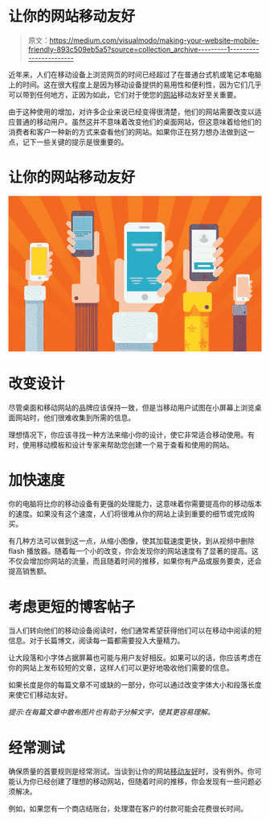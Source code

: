 # 让你的网站移动友好

> 原文：<https://medium.com/visualmodo/making-your-website-mobile-friendly-893c509eb5a5?source=collection_archive---------1----------------------->

近年来，人们在移动设备上浏览网页的时间已经超过了在普通台式机或笔记本电脑上的时间。这在很大程度上是因为移动设备提供的易用性和便利性，因为它们几乎可以带到任何地方，正因为如此，它们对于使您的[网站](https://visualmodo.com/)移动友好至关重要。

由于这种使用的增加，对许多企业来说已经变得很清楚，他们的网站需要改变以适应普通的移动用户。虽然这并不意味着改变他们的桌面网站，但这意味着给他们的消费者和客户一种新的方式来查看他们的网站。如果你正在努力想办法做到这一点，记下一些关键的提示是很重要的。

# 让你的网站移动友好

![](img/4f48c9c9e6ce824b7e14137b07ddeacc.png)

# 改变设计

尽管桌面和移动网站的品牌应该保持一致，但是当移动用户试图在小屏幕上浏览桌面网站时，他们很难收集到所需的信息。

理想情况下，你应该寻找一种方法来缩小你的设计，使它非常适合移动使用。有时，使用移动模板和设计专家来帮助您创建一个易于查看和使用的网站。

# 加快速度

你的电脑将比你的移动设备有更强的处理能力，这意味着你需要提高你的移动版本的速度。如果没有这个速度，人们将很难从你的网站上读到重要的细节或完成购买。

有几种方法可以做到这一点，从缩小图像，使其加载速度更快，到从视频中删除 flash 播放器。随着每一个小的改变，你会发现你的网站速度有了显著的提高。这不仅会增加你网站的流量，而且随着时间的推移，如果你有产品或服务要卖，还会提高销售额。

# 考虑更短的博客帖子

当人们转向他们的移动设备阅读时，他们通常希望获得他们可以在移动中阅读的短信息。对于长篇博文，阅读每一篇都需要投入大量精力。

让大段落和小字体占据屏幕也可能与用户友好相反。如果可以的话，你应该考虑在你的网站上发布较短的文章，这样人们可以更好地吸收他们需要的信息。

如果长度是你的每篇文章不可或缺的一部分，你可以通过改变字体大小和段落长度来使它们移动友好。

*提示:在每篇文章中散布图片也有助于分解文字，使其更容易理解。*

# 经常测试

确保质量的首要规则是经常测试。当谈到让你的网站[移动友好](https://visualmodo.com/blog/)时，没有例外。你可能认为你已经创建了理想的移动网站，但随着时间的推移，你会发现有一些问题必须解决。

例如，如果您有一个商店结账台，处理潜在客户的付款可能会花费很长时间。